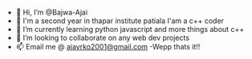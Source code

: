 - 👋 Hi, I’m @Bajwa-Ajai
- 👀 I'm a second year in thapar institute patiala
      I'am  a c++ coder 
- 🌱 I’m currently learning python javascript and more things about c++
- 💞️ I’m looking to collaborate on any web dev projects 
- 📫 Email me @ ajayrko2001@gmail.com
-Wepp thats it!!

<!---
Bajwa-Ajai/Bajwa-Ajai is a ✨ special ✨ repository because its `README.md` (this file) appears on your GitHub profile.
You can click the Preview link to take a look at your changes.
--->
